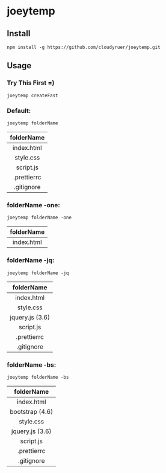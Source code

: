 # joeytemp

## Install

```
npm install -g https://github.com/cloudyruer/joeytemp.git
```

## Usage

### Try This First =)

```
joeytemp createFast
```

### Default:

```
joeytemp folderName
```

| folderName  |
| :---------: |
| index.html  |
|  style.css  |
|  script.js  |
| .prettierrc |
| .gitignore  |

### folderName -one:

```
joeytemp folderName -one
```

| folderName |
| :--------: |
| index.html |

### folderName -jq:

```
joeytemp folderName -jq

```

|   folderName    |
| :-------------: |
|   index.html    |
|    style.css    |
| jquery.js (3.6) |
|    script.js    |
|   .prettierrc   |
|   .gitignore    |

### folderName -bs:

```
joeytemp folderName -bs
```

|   folderName    |
| :-------------: |
|   index.html    |
| bootstrap (4.6) |
|    style.css    |
| jquery.js (3.6) |
|    script.js    |
|   .prettierrc   |
|   .gitignore    |
